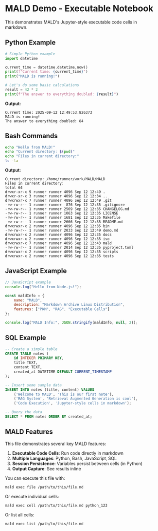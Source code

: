 # MALD Demo - Executable Notebook

This demonstrates MALD's Jupyter-style executable code cells in markdown.

## Python Example

```python
# Simple Python example
import datetime

current_time = datetime.datetime.now()
print(f"Current time: {current_time}")
print("MALD is running!")

# Let's do some basic calculations
result = 42 * 2
print(f"The answer to everything doubled: {result}")
```

<!-- MALD_OUTPUT_START -->
**Output:**
```
Current time: 2025-09-12 12:49:53.826373
MALD is running!
The answer to everything doubled: 84
```
<!-- MALD_OUTPUT_END -->

## Bash Commands

```bash
echo "Hello from MALD!"
echo "Current directory: $(pwd)"
echo "Files in current directory:"
ls -la
```

<!-- MALD_OUTPUT_START -->
**Output:**
```
Current directory: /home/runner/work/MALD/MALD
Files in current directory:
total 64
drwxr-xr-x 9 runner runner 4096 Sep 12 12:49 .
drwxr-xr-x 3 runner runner 4096 Sep 12 12:34 ..
drwxrwxr-x 7 runner runner 4096 Sep 12 12:49 .git
-rw-rw-r-- 1 runner runner  876 Sep 12 12:35 .gitignore
-rw-rw-r-- 1 runner runner 2569 Sep 12 12:35 CHANGELOG.md
-rw-rw-r-- 1 runner runner 1063 Sep 12 12:35 LICENSE
-rw-rw-r-- 1 runner runner 1681 Sep 12 12:35 Makefile
-rw-rw-r-- 1 runner runner 2666 Sep 12 12:35 README.md
drwxrwxr-x 2 runner runner 4096 Sep 12 12:35 bin
-rw-rw-r-- 1 runner runner 2033 Sep 12 12:49 demo.md
drwxrwxr-x 2 runner runner 4096 Sep 12 12:35 docs
drwxrwxr-x 2 runner runner 4096 Sep 12 12:35 iso
drwxrwxr-x 7 runner runner 4096 Sep 12 12:43 mald
-rw-rw-r-- 1 runner runner 2014 Sep 12 12:35 pyproject.toml
drwxrwxr-x 2 runner runner 4096 Sep 12 12:35 scripts
drwxrwxr-x 2 runner runner 4096 Sep 12 12:35 tests
```
<!-- MALD_OUTPUT_END -->

## JavaScript Example

```javascript
// JavaScript example
console.log("Hello from Node.js!");

const maldInfo = {
    name: "MALD",
    description: "Markdown Archive Linux Distribution",
    features: ["PKM", "RAG", "Executable Cells"]
};

console.log("MALD Info:", JSON.stringify(maldInfo, null, 2));
```

## SQL Example

```sql
-- Create a simple table
CREATE TABLE notes (
    id INTEGER PRIMARY KEY,
    title TEXT,
    content TEXT,
    created_at DATETIME DEFAULT CURRENT_TIMESTAMP
);

-- Insert some sample data
INSERT INTO notes (title, content) VALUES 
    ('Welcome to MALD', 'This is our first note'),
    ('RAG System', 'Retrieval Augmented Generation is cool'),
    ('Code Execution', 'Jupyter-style cells in markdown');

-- Query the data
SELECT * FROM notes ORDER BY created_at;
```

## MALD Features

This file demonstrates several key MALD features:

1. **Executable Code Cells**: Run code directly in markdown
2. **Multiple Languages**: Python, Bash, JavaScript, SQL
3. **Session Persistence**: Variables persist between cells (in Python)
4. **Output Capture**: See results inline

You can execute this file with:
```bash
mald exec file /path/to/this/file.md
```

Or execute individual cells:
```bash
mald exec cell /path/to/this/file.md python_123
```

Or list all cells:
```bash
mald exec list /path/to/this/file.md
```